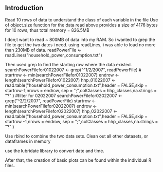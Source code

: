 ## Introduction
Read 10 rows of data to understand the class of each variable in the file
Use of object.size function for the data read above provides a size of 4176 bytes for 10 rows, thus total memory = 826.5MB

I don;t want to read ~ 800MB of data into my RAM. So i wanted to grep the file to get the two dates i need. 
using readLines, i was able to load no more than 230MB of data.
readPowerFile <- readLines("household_power_consumption.txt")

Then used grep to find the starting row where the data existed. 
searchPowerFilefor01022007 <- grep("^1/2/2007", readPowerFile) #
startrow <- min(searchPowerFilefor01022007)
endrow   <- length(searchPowerFilefor01022007)
hhp_01022007 <- read.table("household_power_consumption.txt",header = FALSE,skip = startrow-1,nrows = endrow, sep = ";",colClasses = hhp_classes,na.strings = "?" )
#filter for 02022007
searchPowerFilefor02022007 <- grep("^2/2/2007", readPowerFile)
startrow <- min(searchPowerFilefor02022007)
endrow   <- length(searchPowerFilefor02022007)
hhp_02022007 <- read.table("household_power_consumption.txt",header = FALSE,skip = startrow -1,nrows = endrow, sep = ";",colClasses = hhp_classes,na.strings = "?" )

Use rbind to combine the two data sets. 
Clean out all other datasets, or dataframes in memory

use the lubridate library to convert date and time.

After that, the creation of basic plots can be found within the individual R files.



